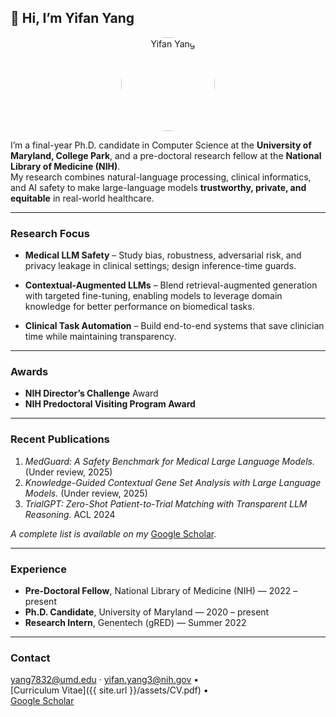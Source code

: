 ## 👋 Hi, I’m **Yifan Yang**

<p align="center">
  <img src="{{ '/assets/head.jpg' | relative_url }}" alt="Yifan Yang" width="150" style="border-radius:50%">
</p>

I’m a final-year Ph.D. candidate in Computer Science at the **University of Maryland, College Park**, and a pre-doctoral research fellow at the **National Library of Medicine (NIH)**.  
My research combines natural-language processing, clinical informatics, and AI safety to make large-language models **trustworthy, private, and equitable** in real-world healthcare.

---

### Research Focus

- **Medical LLM Safety** – Study bias, robustness, adversarial risk, and privacy leakage in clinical settings; design inference-time guards. 

- **Contextual-Augmented LLMs** – Blend retrieval-augmented generation with targeted fine-tuning, enabling models to leverage domain knowledge for better performance on biomedical tasks.

- **Clinical Task Automation** – Build end-to-end systems that save clinician time while maintaining transparency.  

---

### Awards

- **NIH Director’s Challenge** Award
- **NIH Predoctoral Visiting Program Award**

---

### Recent Publications

1. *MedGuard: A Safety Benchmark for Medical Large Language Models.* (Under review, 2025)  
2. *Knowledge-Guided Contextual Gene Set Analysis with Large Language Models.* (Under review, 2025)  
3. *TrialGPT: Zero-Shot Patient-to-Trial Matching with Transparent LLM Reasoning.* ACL 2024  

*A complete list is available on my* [Google Scholar](https://scholar.google.com/citations?user=0oRvdTUAAAAJ&hl=en).

---

### Experience

- **Pre-Doctoral Fellow**, National Library of Medicine (NIH) — 2022 – present  
- **Ph.D. Candidate**, University of Maryland — 2020 – present  
- **Research Intern**, Genentech (gRED) — Summer 2022  

---

### Contact

<p align="center">

yang7832@umd.edu · yifan.yang3@nih.gov •  
[Curriculum Vitae]({{ site.url }}/assets/CV.pdf) •  
[Google Scholar](https://scholar.google.com/citations?user=0oRvdTUAAAAJ&hl=en)

</p>

